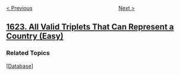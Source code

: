 <!--|This file generated by command(leetcode description); DO NOT EDIT.    |-->
<!--+----------------------------------------------------------------------+-->
<!--|@author    awesee <openset.wang@gmail.com>                           |-->
<!--|@link      https://github.com/awesee                                 |-->
<!--|@home      https://github.com/awesee/leetcode                        |-->
<!--+----------------------------------------------------------------------+-->

[< Previous](../fancy-sequence "Fancy Sequence")
　　　　　　　　　　　　　　　　
[Next >](../largest-substring-between-two-equal-characters "Largest Substring Between Two Equal Characters")

## [1623. All Valid Triplets That Can Represent a Country (Easy)](https://leetcode.com/problems/all-valid-triplets-that-can-represent-a-country "三人国家代表队")



### Related Topics
  [[Database](../../tag/database/README.md)]
